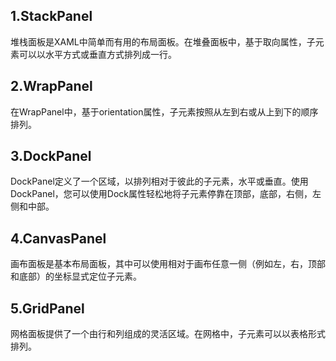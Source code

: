 ## 1.StackPanel

堆栈面板是XAML中简单而有用的布局面板。在堆叠面板中，基于取向属性，子元素可以以水平方式或垂直方式排列成一行。

## 2.WrapPanel

在WrapPanel中，基于orientation属性，子元素按照从左到右或从上到下的顺序排列。

## 3.DockPanel

 DockPanel定义了一个区域，以排列相对于彼此的子元素，水平或垂直。使用DockPanel，您可以使用Dock属性轻松地将子元素停靠在顶部，底部，右侧，左侧和中部。

## 4.CanvasPanel

画布面板是基本布局面板，其中可以使用相对于画布任意一侧（例如左，右，顶部和底部）的坐标显式定位子元素。

## 5.GridPanel

网格面板提供了一个由行和列组成的灵活区域。在网格中，子元素可以以表格形式排列。